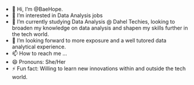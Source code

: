 - 👋 Hi, I’m @BaeHope.
- 👀 I’m interested in Data Analysis jobs
- 🌱 I’m currently studying Data Analysis @ Dahel Techies, looking to broaden my knowledge on data analysis and shapen my skills further in the tech world.
- 💞️ I’m looking forward to more exposure and a well tutored data analytical experience.
- 📫 How to reach me ...
- 😄 Pronouns: She/Her
- ⚡ Fun fact: Willing to learn new innovations within and outside the tech world.


